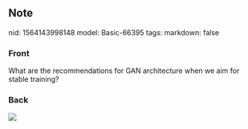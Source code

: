 ## Note
nid: 1564143998148
model: Basic-66395
tags: 
markdown: false

### Front
What are the recommendations for GAN architecture when we aim for stable training?

### Back
<img src="Screenshot%202019-07-26%20at%2014.26.50.png">
